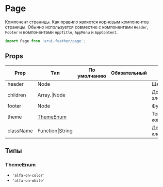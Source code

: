 # Page

Компонент страницы.
Как правило является корневым компонентов страницы.
Обычно используется совместно с компонентами `Header`, `Footer`
и компонентами `AppTitle`, `AppMenu` и `AppContent`.

```javascript
import Page from 'arui-feather/page';
```




## Props


| Prop  | Тип  | По умолчанию | Обязательный | Описание |
| ----- | ---- | ------------ | ------------ |----------|
| header | Node |  |  | Шапка страницы |
| children | Array.<Node>\|Node |  |  | Дочерние элементы `Page` |
| footer | Node |  |  | Футер страницы |
| theme | [ThemeEnum](#ThemeEnum) |  |  | Тема компонента |
| className | Function\|String |  |  | Дополнительный класс |







## Типы






### <a id="ThemeEnum"></a>ThemeEnum

 * `'alfa-on-color'`
 * `'alfa-on-white'`



